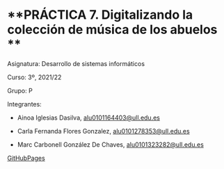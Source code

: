 # **PRÁCTICA 7. Digitalizando la colección de música de los abuelos **

Asignatura: Desarrollo de sistemas informáticos

Curso: 3º, 2021/22

Grupo: P

Integrantes:
- Ainoa Iglesias Dasilva, alu0101164403@ull.edu.es

- Carla Fernanda Flores Gonzalez, alu0101278353@ull.edu.es

- Marc Carbonell González De Chaves, alu0101323282@ull.edu.es

[GitHubPages]()